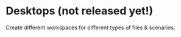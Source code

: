 # Desktops (not released yet!)
Create different workspaces for different types of files &amp; scenarios.
